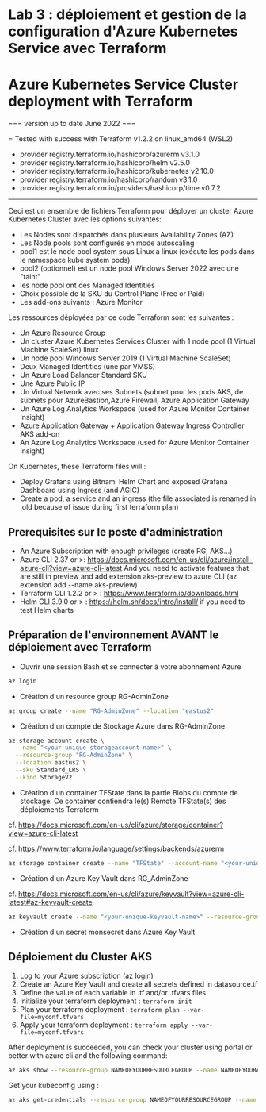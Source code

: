 #
# Lab 3 : déploiement et gestion de la configuration d'Azure Kubernetes Service avec Terraform
#

# Azure Kubernetes Service Cluster deployment with Terraform
      
=== version up to date June 2022 ===

= Tested with success with 
Terraform v1.2.2
on linux_amd64 (WSL2)
+ provider registry.terraform.io/hashicorp/azurerm v3.1.0
+ provider registry.terraform.io/hashicorp/helm v2.5.0
+ provider registry.terraform.io/hashicorp/kubernetes v2.10.0
+ provider registry.terraform.io/hashicorp/random v3.1.0
+ provider registry.terraform.io/providers/hashicorp/time v0.7.2

--------------------------------------------------------------------------------------------------------

Ceci est un ensemble de fichiers Terraform pour déployer un cluster Azure Kubernetes Cluster avec les options suivantes: 

- Les Nodes sont dispatchés dans plusieurs Availability Zones (AZ)
- Les Node pools sont configurés en mode autoscaling
- pool1 est le node pool system sous Linux  a linux (exécute les pods dans le namespace kube system pods)
- pool2 (optionnel) est un node pool Windows Server 2022 avec une "taint"
- les node pool ont des Managed Identities 
- Choix possible de la SKU du Control Plane (Free or Paid)
- Les add-ons suivants : Azure Monitor

Les ressources déployées par ce code Terraform sont les suivantes :

- Un Azure Resource Group
- Un cluster Azure Kubernetes Services Cluster with 1 node pool (1 Virtual Machine ScaleSet) linux
- Un node pool Windows Server 2019 (1 Virtual Machine ScaleSet)
- Deux Managed Identities (une par VMSS)
- Un Azure Load Balancer Standard SKU
- Une Azure Public IP
- Un Virtual Network avec ses Subnets (subnet pour les pods AKS, de subnets pour AzureBastion,Azure Firewall, Azure Application Gateway
- Un Azure Log Analytics Workspace (used for Azure Monitor Container Insight)
- Azure Application Gateway + Application Gateway Ingress Controller AKS add-on
- An Azure Log Analytics Workspace (used for Azure Monitor Container Insight)

On Kubernetes, these Terraform files will :

- Deploy Grafana using Bitnami Helm Chart and exposed Grafana Dashboard using Ingress (and AGIC)
- Create a pod, a service and an ingress (the file associated is renamed in .old because of issue during first terraform plan) 

## Prerequisites sur le poste d'administration

- An Azure Subscription with enough privileges (create RG, AKS...)
- Azure CLI 2.37 or >: <https://docs.microsoft.com/en-us/cli/azure/install-azure-cli?view=azure-cli-latest>
   And you need to activate features that are still in preview and add extension aks-preview to azure CLI (az extension add --name aks-preview)
- Terraform CLI 1.2.2 or > : <https://www.terraform.io/downloads.html>
- Helm CLI 3.9.0 or > : <https://helm.sh/docs/intro/install/> if you need to test Helm charts


## Préparation de l'environnement AVANT le déploiement avec Terraform

- Ouvrir une session Bash et se connecter à votre abonnement Azure

```bash
az login
```

- Création d'un resource group RG-AdminZone

```bash
az group create --name "RG-AdminZone" --location "eastus2"
```

- Création d'un compte de Stockage Azure dans RG-AdminZone

```bash
az storage account create \
  --name "<your-unique-storageaccount-name>" \
  --resource-group "RG-AdminZone" \
  --location eastus2 \
  --sku Standard_LRS \
  --kind StorageV2
```

- Création d'un container TFState dans la partie Blobs du compte de stockage. Ce container contiendra le(s) Remote TFState(s) des déploiements Terraform

cf. https://docs.microsoft.com/en-us/cli/azure/storage/container?view=azure-cli-latest

cf. https://www.terraform.io/language/settings/backends/azurerm

```bash
az storage container create --name "TFState" --account-name "<your-unique-storageaccount-name>" --auth-mode login --resource-group "RG-AdminZone" --public-access off
```

- Création d'un Azure Key Vault dans RG_AdminZone

cf. https://docs.microsoft.com/en-us/cli/azure/keyvault?view=azure-cli-latest#az-keyvault-create

```bash
az keyvault create --name "<your-unique-keyvault-name>" --resource-group "RG-AdminZone" --location "eastus2"
```

- Création d'un secret monsecret dans Azure Key Vault




## Déploiement du Cluster AKS

1. Log to your Azure subscription (az login)
2. Create an Azure Key Vault and create all secrets defined in datasource.tf
3. Define the value of each variable in .tf and/or .tfvars files
4. Initialize your terraform deployment : `terraform init`
5. Plan your terraform deployment : `terraform plan --var-file=myconf.tfvars`
6. Apply your terraform deployment : `terraform apply --var-file=myconf.tfvars`



After deployment is succeeded, you can check your cluster using portal or better with azure cli and the following command: 

```bash
az aks show --resource-group NAMEOFYOURRESOURCEGROUP --name NAMEOFYOURAKSCLUSTER -o jsonc
```

Get your kubeconfig using :

```bash
az aks get-credentials --resource-group NAMEOFYOURRESOURCEGROUP --name NAMEOFYOURAKSCLUSTER --admin
```

